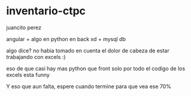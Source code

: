 # inventario-ctpc

juancito perez

angular + algo en python en back xd + mysql db

algo dice? no habia tomado en cuenta el dolor de cabeza de estar trabajando con excels :)

eso de que casi hay mas python que front solo por todo el codigo de los excels esta funny

Y eso que aun falta, espere cuando termine para que vea ese 70%
